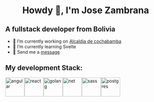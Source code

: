 <h1 align="center">Howdy 👋, I'm Jose Zambrana</h1>

<h2>A fullstack developer from Bolivia</h3>

- 🔭 I’m currently working on <a href="https://www.linkedin.com/company/gamcochabamba/mycompany/" target="_blank">Alcaldia de cochabamba</a>
- 🌱 I’m currently learning Svelte
- 💬 Send me a <a href="https://www.linkedin.com/in/jos%C3%A9-zambrana-bb08501b6/" target="_blank">message</a>

<h2>My development Stack:</h3>


<div style="display:flex;">
 <img src="https://angular.io/assets/images/logos/angular/angular.svg" alt="angular" width="60" height="60"/> 

 <img src="https://upload.wikimedia.org/wikipedia/commons/thumb/a/a7/React-icon.svg/1200px-React-icon.svg.png" alt="react" width="60" height="60"/>
 
<img src="https://mlohrktvfr9b.i.optimole.com/cb:5Boq.164d9/w:auto/h:auto/q:75/f:avif/https://www.nerdstickers.com.br/wp-content/uploads/2022/10/products-167-Golang-01.png" alt="golang" width="60" height="60"/>

<img src="https://upload.wikimedia.org/wikipedia/commons/thumb/e/ee/.NET_Core_Logo.svg/800px-.NET_Core_Logo.svg.png" alt="net" width="60" height="60"/>

 <img src="https://sass-lang.com/assets/img/logos/logo.svg" alt="sass" width="60" height="60"/>

 <img src="https://www.postgresql.org/media/img/about/press/elephant.png" alt="postgres" width="60" height="60"/> 
  
</p>
